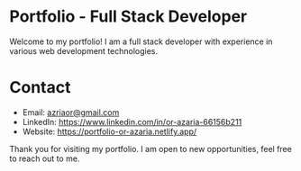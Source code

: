 # Portfolio - Full Stack Developer
Welcome to my portfolio! I am a full stack developer with experience in various web development technologies.
# Contact
* Email: azriaor@gmail.com
* LinkedIn: https://www.linkedin.com/in/or-azaria-66156b211
* Website: https://portfolio-or-azaria.netlify.app/

Thank you for visiting my portfolio. I am open to new opportunities, feel free to reach out to me.
